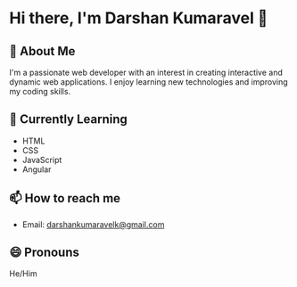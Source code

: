 # Hi there, I'm Darshan Kumaravel 👋

## 👀 About Me
I'm a passionate web developer with an interest in creating interactive and dynamic web applications. I enjoy learning new technologies and improving my coding skills.

## 🌱 Currently Learning
- HTML
- CSS
- JavaScript
- Angular

## 📫 How to reach me
- Email: [darshankumaravelk@gmail.com](mailto:darshankumaravelk@gmail.com)

## 😄 Pronouns
He/Him

